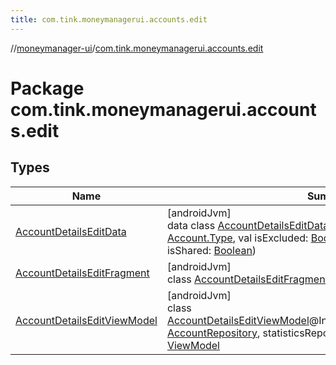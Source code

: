 ```yaml
---
title: com.tink.moneymanagerui.accounts.edit
---
```

//[moneymanager-ui](../../index.html)/[com.tink.moneymanagerui.accounts.edit](index.html)



# Package com.tink.moneymanagerui.accounts.edit



## Types


| Name | Summary |
|---|---|
| [AccountDetailsEditData](-account-details-edit-data/index.html) | [androidJvm]<br>data class [AccountDetailsEditData](-account-details-edit-data/index.html)(val name: [String](https://kotlinlang.org/api/latest/jvm/stdlib/kotlin/-string/index.html), val type: [Account.Type](../com.tink.model.account/-account/-type/index.html), val isExcluded: [Boolean](https://kotlinlang.org/api/latest/jvm/stdlib/kotlin/-boolean/index.html), val isFavored: [Boolean](https://kotlinlang.org/api/latest/jvm/stdlib/kotlin/-boolean/index.html), val isShared: [Boolean](https://kotlinlang.org/api/latest/jvm/stdlib/kotlin/-boolean/index.html)) |
| [AccountDetailsEditFragment](-account-details-edit-fragment/index.html) | [androidJvm]<br>class [AccountDetailsEditFragment](-account-details-edit-fragment/index.html) |
| [AccountDetailsEditViewModel](-account-details-edit-view-model/index.html) | [androidJvm]<br>class [AccountDetailsEditViewModel](-account-details-edit-view-model/index.html)@Injectconstructor(accountRepository: [AccountRepository](../se.tink.android.repository.account/-account-repository/index.html), statisticsRepository: [StatisticsRepository](../com.tink.moneymanagerui.repository/-statistics-repository/index.html)) : [ViewModel](https://developer.android.com/reference/kotlin/androidx/lifecycle/ViewModel.html) |

